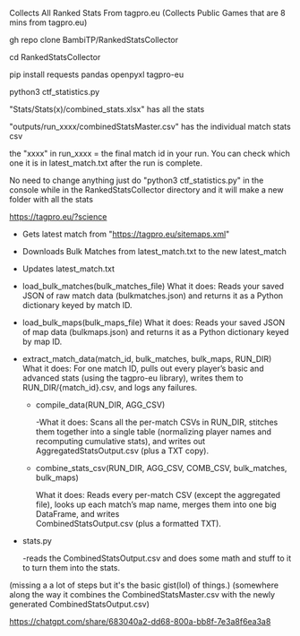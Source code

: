 Collects All Ranked Stats From tagpro.eu (Collects Public Games that are 8 mins from tagpro.eu)

gh repo clone BambiTP/RankedStatsCollector

cd RankedStatsCollector

pip install requests pandas openpyxl tagpro-eu

python3 ctf_statistics.py

"Stats/Stats(x)/combined_stats.xlsx" has all the stats

"outputs/run_xxxx/combinedStatsMaster.csv" has the individual match stats csv

the "xxxx" in run_xxxx = the final match id in your run. You can check which one it is in latest_match.txt after the run is complete.


No need to change anything just do "python3 ctf_statistics.py" in the console while in the RankedStatsCollector directory and it will make a new folder with all the stats


https://tagpro.eu/?science


- Gets latest match from "https://tagpro.eu/sitemaps.xml"
- Downloads Bulk Matches from latest_match.txt to the new latest_match
- Updates latest_match.txt
 - load_bulk_matches(bulk_matches_file)
    What it does: Reads your saved JSON of raw match data (bulkmatches.json) and returns it as a Python dictionary keyed by match ID.

  - load_bulk_maps(bulk_maps_file)
    What it does: Reads your saved JSON of map data (bulkmaps.json) and returns it as a Python dictionary keyed by map ID.

  - extract_match_data(match_id, bulk_matches, bulk_maps, RUN_DIR)
    What it does: For one match ID, pulls out every player’s basic and advanced stats (using the tagpro-eu library), writes them to RUN_DIR/{match_id}.csv, and logs any      failures.

    - compile_data(RUN_DIR, AGG_CSV)

      -What it does: Scans all the per-match CSVs in RUN_DIR, stitches them together into a single table (normalizing player names and recomputing cumulative stats), and        writes out AggregatedStatsOutput.csv (plus a TXT copy).

    - combine_stats_csv(RUN_DIR, AGG_CSV, COMB_CSV, bulk_matches, bulk_maps)

      What it does: Reads every per-match CSV (except the aggregated file), looks up each match’s map name, merges them into one big DataFrame, and writes             
      CombinedStatsOutput.csv (plus a formatted TXT).

  - stats.py

    -reads the CombinedStatsOutput.csv and does some math and stuff to it to turn them into the stats.

(missing a a lot of steps but it's the basic gist(lol) of things.)  (somewhere along the way it combines the CombinedStatsMaster.csv with the newly generated CombinedStatsOutput.csv)

https://chatgpt.com/share/683040a2-dd68-800a-bb8f-7e3a8f6ea3a8



